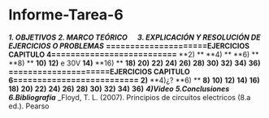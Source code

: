 # Informe-Tarea-6
***1. OBJETIVOS***
***2. MARCO TEÓRICO*** 
![]()
![]()
![]()
![]()
***3. EXPLICACIÓN Y RESOLUCIÓN DE EJERCICIOS O PROBLEMAS***
**=====================EJERCICIOS CAPITULO 4==========================**
**2) **
**4) **
**6) **
**8) **
**10)**
**12)**
e 30V
**14)**
**16) **
**18)**
**20)**
**22)**
**24)**
**26)**
**28)**
**30)**
**32)**
**34)**
**36)**
**=====================EJERCICIOS CAPITULO 6==========================**
**2)**
**4)¿?
**6) **
**8)**
**10)**
**12)**
**14)**
**16)**
**18)**
**20)**
**22)**
**24)**
**26)**
**28)**
**30)**
**32)**
**34)**
**36)**
***4)Video***
***5.Conclusiones***
***6.Bibliografía***
_Floyd, T. L. (2007). Principios de circuitos electricos (8.a ed.). Pearso
